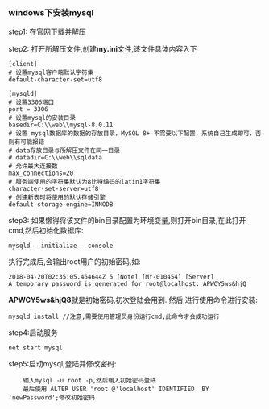 ### windows下安装mysql
step1: 
    在[官网](https://dev.mysql.com/downloads/mysql/)下载并解压

step2:
    打开所解压文件,创建**my.ini**文件,该文件具体内容入下
```
[client]
# 设置mysql客户端默认字符集
default-character-set=utf8

[mysqld]
# 设置3306端口
port = 3306
# 设置mysql的安装目录
basedir=C:\\web\\mysql-8.0.11
# 设置 mysql数据库的数据的存放目录，MySQL 8+ 不需要以下配置，系统自己生成即可，否则有可能报错
# data存放目录与所解压文件在同一目录
# datadir=C:\\web\\sqldata
# 允许最大连接数
max_connections=20
# 服务端使用的字符集默认为8比特编码的latin1字符集
character-set-server=utf8
# 创建新表时将使用的默认存储引擎
default-storage-engine=INNODB
```

step3: 
    如果懒得将该文件的bin目录配置为环境变量,则打开bin目录,在此打开cmd,然后初始化数据库:
```
mysqld --initialize --console
```
执行完成后,会输出root用户的初始密码,如:
```
2018-04-20T02:35:05.464644Z 5 [Note] [MY-010454] [Server]
A temporary password is generated for root@localhost: APWCY5ws&hjQ
```
**APWCY5ws&hjQ8**就是初始密码,初次登陆会用到.
然后,进行使用命令进行安装:
```
mysqld install //注意,需要使用管理员身份运行cmd,此命令才会成功运行
```
step4:启动服务
```
net start mysql
```
step5:启动mysql,登陆并修改密码:
```
    输入mysql -u root -p,然后输入初始密码登陆
    最后使用 ALTER USER 'root'@'localhost' IDENTIFIED  BY 'newPassword';修改初始密码
```